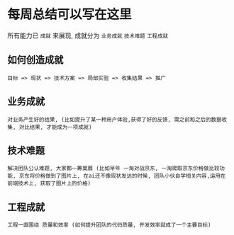 # 每周总结可以写在这里

  所有能力已 `成就` 来展现, 成就分为 `业务成就` `技术难题` `工程成就`

  ## 如何创造成就
    
    目标 => 现状 => 技术方案 => 局部实验 => 收集结果 => 推广

  ## 业务成就
    
    对业务产生好的结果, (比如提升了某一种用户体验,获得了好的反馈, 需之前和之后的数据收集, 对比结果, 才能成为一项成就)

  ## 技术难题

    解决团队公认难题, 大家都一筹莫展 (比如早年 一淘对战京东, 一淘爬取京东价格做比较功能, 京东将价格做到了图片上, 在ai还不像现状发达的时候, 团队小伙自学相关内容,运用在前端技术上, 获取了图片上的价格)

  ## 工程成就

    工程一直围绕 质量和效率 (如何提升团队的代码质量, 开发效率就成了一个主要目标)

